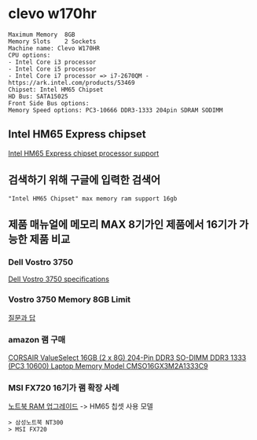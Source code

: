 # clevo w170hr
```
Maximum Memory	8GB
Memory Slots	2 Sockets
Machine name: Clevo W170HR 
CPU options:
- Intel Core i3 processor
- Intel Core i5 processor
- Intel Core i7 processor => i7-2670QM - https://ark.intel.com/products/53469
Chipset: Intel HM65 Chipset
HD Bus: SATA15025
Front Side Bus options:
Memory Speed options: PC3-10666 DDR3-1333 204pin SDRAM SODIMM
```

## Intel HM65 Express chipset
[Intel HM65 Express chipset processor support](http://www.cpu-upgrade.com/mb-Intel_(chipsets)/HM65_Express.html)

## 검색하기 위해 구글에 입력한 검색어
```
"Intel HM65 Chipset" max memory ram support 16gb
```

## 제품 매뉴얼에 메모리 MAX 8기가인 제품에서 16기가 가능한 제품 비교

### Dell Vostro 3750
[Dell Vostro 3750 specifications](https://us.hardware.info/product/128953/dell-vostro-3750/specifications)

### Vostro 3750 Memory 8GB Limit
[질문과 답](https://www.dell.com/community/Laptops-General-Read-Only/Vostro-3750-Memory-8GB-Limit/td-p/3790140)

### amazon 램 구매
[CORSAIR ValueSelect 16GB (2 x 8G) 204-Pin DDR3 SO-DIMM DDR3 1333 (PC3 10600) Laptop Memory Model CMSO16GX3M2A1333C9](https://www.amazon.com/dp/B006DI9PG8/ref=psdc_172500_t3_B07L62HGYX)

### MSI FX720 16기가 램 확장 사례
[노트북 RAM 업그레이드](http://goguree.tistory.com/42)
-> HM65 칩셋 사용 모델
```
> 삼성노트북 NT300
> MSI FX720
```
